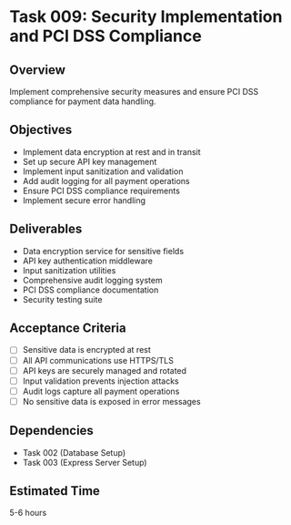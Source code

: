 # Task 009: Security Implementation and PCI DSS Compliance

## Overview
Implement comprehensive security measures and ensure PCI DSS compliance for payment data handling.

## Objectives
- Implement data encryption at rest and in transit
- Set up secure API key management
- Implement input sanitization and validation
- Add audit logging for all payment operations
- Ensure PCI DSS compliance requirements
- Implement secure error handling

## Deliverables
- Data encryption service for sensitive fields
- API key authentication middleware
- Input sanitization utilities
- Comprehensive audit logging system
- PCI DSS compliance documentation
- Security testing suite

## Acceptance Criteria
- [ ] Sensitive data is encrypted at rest
- [ ] All API communications use HTTPS/TLS
- [ ] API keys are securely managed and rotated
- [ ] Input validation prevents injection attacks
- [ ] Audit logs capture all payment operations
- [ ] No sensitive data is exposed in error messages

## Dependencies
- Task 002 (Database Setup)
- Task 003 (Express Server Setup)

## Estimated Time
5-6 hours
